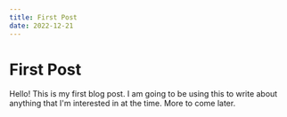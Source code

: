 ```yaml
---
title: First Post
date: 2022-12-21
---
```


# First Post

Hello! This is my first blog post. I am going to be using this to write about anything that I'm interested in at the time. More to come later.
